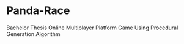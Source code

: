 # Panda-Race

Bachelor Thesis 
Online Multiplayer Platform Game Using Procedural Generation Algorithm
